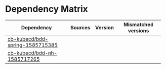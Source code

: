 # Dependency Matrix

Dependency | Sources | Version | Mismatched versions
---------- | ------- | ------- | -------------------
[cb-kubecd/bdd-spring-1585715385](https://github.com/cb-kubecd/bdd-spring-1585715385.git) |  | []() | 
[cb-kubecd/bdd-nh-1585717265](https://github.com/cb-kubecd/bdd-nh-1585717265.git) |  | []() | 

